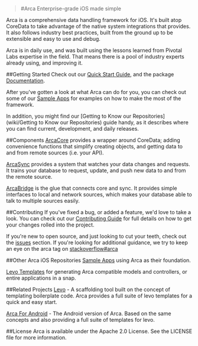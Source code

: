 >#Arca
>Enterprise-grade iOS made simple

Arca is a comprehensive data handling framework for iOS. It's built atop CoreData to take advantage of the native system integrations that provides. It also follows industry best practices, built from the ground up to be extensible and easy to use and debug.

Arca is in daily use, and was built using the lessons learned from Pivotal Labs expertise in the field. That means there is a pool of industry experts already using, and improving it.

##Getting Started
Check out our [Quick Start Guide](Documentation/quick_start_guide.md), and the package [Documentation](Documentation/docset/html/index.html).

After you've gotten a look at what Arca can do for you, you can check out some of our [Sample Apps](https://github.com/cfmobile/arca-ios-samples) for examples on how to make the most of the framework.

In addition, you might find our [Getting to Know our Repositories](wiki/Getting to Know our Repositories) guide handy, as it describes where you can find current, development, and daily releases.

##Components
[ArcaCore](ArcaCore) provides a wrapper around CoreData; adding convenience functions that simplify creating objects, and getting data to and from remote sources (i.e. your API).

[ArcaSync](ArcaSync) provides a system that watches your data changes and requests. It trains your database to request, update, and push new data to and from the remote source.

[ArcaBridge](ArcaBridge) is the glue that connects core and sync. It provides simple interfaces to local and network sources, which makes your database able to talk to multiple sources easily.

##Contributing
If you've fixed a bug, or added a feature, we'd love to take a look. You can check out our [Contributing Guide](Documentation/contributing_guide.md) for full details on how to get your changes rolled into the project.

If you're new to open source, and just looking to cut your teeth, check out the [issues](https://github.com/cfmobile/arca-ios/issues) section. If you're looking for additional guidance, we try to keep an eye on the arca tag on [stackoverflow#arca](https://stackoverflow.com/tags/arca)

##Other Arca iOS Repositories
[Sample Apps](https://github.com/cfmobile/arca-ios-samples) using Arca as their foundation.

[Levo Templates](https://github.com/cfmobile/arca-ios-templates) for generating Arca compatible models and controllers, or entire applications in a snap.

##Related Projects
[Levo](https://github.com/cfmobile/levo) - A scaffolding tool built on the concept of templating boilerplate code. Arca provides a full suite of levo templates for a quick and easy start.

[Arca For Android](https://github.com/cfmobile/arca-android) - The Android version of Arca. Based on the same concepts and also providing a full suite of templates for levo.

##License
Arca is available under the Apache 2.0 License. See the LICENSE file for more information.